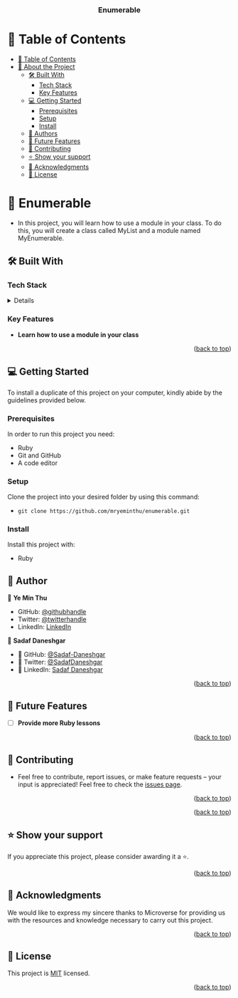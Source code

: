 <a name="readme-top"></a>

<div align="center">
  <h3>Enumerable</h3>

</div>
<!-- TABLE OF CONTENTS -->

# 📗 Table of Contents

- [📗 Table of Contents](#-table-of-contents)
- [📖 About the Project](#about-project)
  - [🛠 Built With ](#-built-with-)
    - [Tech Stack ](#tech-stack-)
    - [Key Features ](#key-features)
  - [💻 Getting Started ](#-getting-started-)
    - [Prerequisites](#prerequisites)
    - [Setup](#setup)
    - [Install](#install)
  - [👥 Authors ](#authors)
  - [🔭 Future Features ](#future-features)
  - [🤝 Contributing ](#contributing)
  - [⭐️ Show your support ](#️support)
  - [🙏 Acknowledgments ](#acknowledgements)
  - [📝 License ](#license)

<!-- PROJECT DESCRIPTION -->

# 📖 Enumerable <a name="about-project"></a>

- In this project, you will learn how to use a module in your class. To do this, you will create a class called MyList and a module named MyEnumerable.

## 🛠 Built With <a name="built-with"></a>

### Tech Stack <a name="tech-stack"></a>

<details>
  <ul>
    <li><a href="https://guides.rubyonrails.org/getting_started.html">Ruby</a></li>
  </ul>
</details>

<!-- Features -->

### Key Features <a name="key-features"></a>

- **Learn how to use a module in your class**

<p align="right">(<a href="#readme-top">back to top</a>)</p>

<!-- GETTING STARTED -->

## 💻 Getting Started <a name="getting-started"></a>

To install a duplicate of this project on your computer, kindly abide by the guidelines provided below.

### Prerequisites

In order to run this project you need:

- Ruby
- Git and GitHub
- A code editor

### Setup

Clone the project into your desired folder by using this command:

- `git clone https://github.com/mryeminthu/enumerable.git`

### Install

Install this project with:

- Ruby

## 👥 Author <a name="authors"></a>

👤 **Ye Min Thu**

- GitHub: [@githubhandle](https://github.com/mryeminthu)
- Twitter: [@twitterhandle](https://twitter.com/mryeminthu)
- LinkedIn: [LinkedIn](https://www.linkedin.com/in/ye-min-thu-76456a214/)

👤 **Sadaf Daneshgar**

- 👤 GitHub: [@Sadaf-Daneshgar](https://github.com/sadaf-Daneshgar)
- 👤 Twitter: [@SadafDaneshgar](https://twitter.com/SadafDaneshgar)
- 👤 LinkedIn: [Sadaf Daneshgar](https://www.linkedin.com/in/sadaf-daneshgar-2002saba/)
<p align="right">(<a href="#readme-top">back to top</a>)</p>

<!-- FUTURE FEATURES -->

## 🔭 Future Features <a name="future-features"></a>

- [ ] **Provide more Ruby lessons**

<p align="right">(<a href="#readme-top">back to top</a>)</p>

<!-- CONTRIBUTING -->

## 🤝 Contributing <a name="contributing"></a>

- Feel free to contribute, report issues, or make feature requests – your input is appreciated!
  Feel free to check the [issues page](https://github.com/mryeminthu/enumerable/issues).

<p align="right">(<a href="#readme-top">back to top</a>)</p>

<p align="right">(<a href="#readme-top">back to top</a>)</p>

<!-- SUPPORT -->

## ⭐️ Show your support <a name="support"></a>

If you appreciate this project, please consider awarding it a ⭐️.

<p align="right">(<a href="#readme-top">back to top</a>)</p>

## 🙏 Acknowledgments <a name="acknowledgements"></a>

We would like to express my sincere thanks to Microverse for providing us with the resources and knowledge necessary to carry out this project.

<p align="right">(<a href="#readme-top">back to top</a>)</p>

<!-- LICENSE -->

## 📝 License <a name="license"></a>

This project is [MIT](https://github.com/mryeminthu/enumerable/blob/dev/LICENSE) licensed.

<p align="right">(<a href="#readme-top">back to top</a>)</p>
